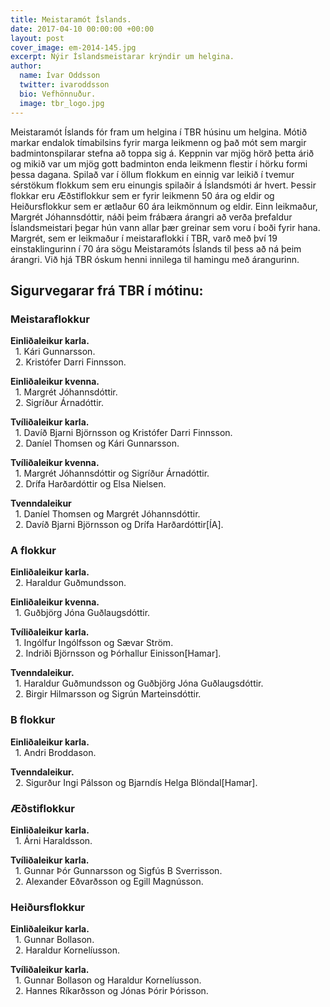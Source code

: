 ```yaml
---
title: Meistaramót Íslands.
date: 2017-04-10 00:00:00 +00:00
layout: post
cover_image: em-2014-145.jpg
excerpt: Nýir Íslandsmeistarar krýndir um helgina.
author:
  name: Ívar Oddsson
  twitter: ivaroddsson
  bio: Vefhönnuður.
  image: tbr_logo.jpg
---
```


Meistaramót Íslands fór fram um helgina í TBR húsinu um helgina. Mótið markar endalok tímabilsins fyrir marga leikmenn og það mót sem margir badmintonspilarar stefna að toppa sig á. Keppnin var mjög hörð þetta árið og mikið var um mjög gott badminton enda leikmenn flestir í hörku formi þessa dagana. Spilað var í öllum flokkum en einnig var leikið í tvemur sérstökum flokkum sem eru einungis spilaðir á Íslandsmóti ár hvert. Þessir flokkar eru Æðstiflokkur sem er fyrir leikmenn 50 ára og eldir og Heiðursflokkur sem er ætlaður 60 ára leikmönnum og eldir. Einn leikmaður, Margrét Jóhannsdóttir, náði þeim frábæra árangri að verða þrefaldur Íslandsmeistari þegar hún vann allar þær greinar sem voru í boði fyrir hana. Margrét, sem er leikmaður í meistaraflokki í TBR, varð með því 19 einstaklingurinn í 70 ára sögu Meistaramóts Íslands til þess að ná þeim árangri. Við hjá TBR óskum henni innilega til hamingu með árangurinn.

## <i class="fa fa-trophy"></i> Sigurvegarar frá TBR í mótinu:

### Meistaraflokkur   
**Einliðaleikur karla.**  
&nbsp;&nbsp;1. Kári Gunnarsson.  
&nbsp;&nbsp;2. Kristófer Darri Finnsson.  

**Einliðaleikur kvenna.**  
&nbsp;&nbsp;1. Margrét Jóhannsdóttir.  
&nbsp;&nbsp;2. Sigríður Árnadóttir.  

**Tvíliðaleikur karla.**  
&nbsp;&nbsp;1. Davíð Bjarni Björnsson og Kristófer Darri Finnsson.  
&nbsp;&nbsp;2. Daníel Thomsen og Kári Gunnarsson.  

**Tvíliðaleikur kvenna.**  
&nbsp;&nbsp;1. Margrét Jóhannsdóttir og Sigríður Árnadóttir.  
&nbsp;&nbsp;2. Drífa Harðardóttir og Elsa Nielsen.  

**Tvenndaleikur**  
&nbsp;&nbsp;1. Daníel Thomsen og Margrét Jóhannsdóttir.  
&nbsp;&nbsp;2. Davíð Bjarni Björnsson og Drífa Harðardóttir[ÍA].  

### A flokkur
**Einliðaleikur karla.**  
&nbsp;&nbsp;2. Haraldur Guðmundsson.  

**Einliðaleikur kvenna.**  
&nbsp;&nbsp;1. Guðbjörg Jóna Guðlaugsdóttir.  

**Tvíliðaleikur karla.**  
&nbsp;&nbsp;1. Ingólfur Ingólfsson og Sævar Ström.  
&nbsp;&nbsp;2. Indriði Björnsson og Þórhallur Einisson[Hamar].  

**Tvenndaleikur.**  
&nbsp;&nbsp;1. Haraldur Guðmundsson og Guðbjörg Jóna Guðlaugsdóttir.  
&nbsp;&nbsp;2. Birgir Hilmarsson og Sigrún Marteinsdóttir.  

### B flokkur
**Einliðaleikur karla.**  
&nbsp;&nbsp;1. Andri Broddason.  

**Tvenndaleikur.**  
&nbsp;&nbsp;2. Sigurður Ingi Pálsson og Bjarndís Helga Blöndal[Hamar].  

### Æðstiflokkur   
**Einliðaleikur karla.**  
&nbsp;&nbsp;1. Árni Haraldsson.  

**Tvíliðaleikur karla.**  
&nbsp;&nbsp;1. Gunnar Þór Gunnarsson og Sigfús B Sverrisson.  
&nbsp;&nbsp;2. Alexander Eðvarðsson og Egill Magnússon.  

### Heiðursflokkur   
**Einliðaleikur karla.**  
&nbsp;&nbsp;1. Gunnar Bollason.  
&nbsp;&nbsp;2. Haraldur Kornelíusson.  

**Tvíliðaleikur karla.**  
&nbsp;&nbsp;1. Gunnar Bollason og Haraldur Kornelíusson.  
&nbsp;&nbsp;2. Hannes Ríkarðsson og Jónas Þórir Þórisson.  


